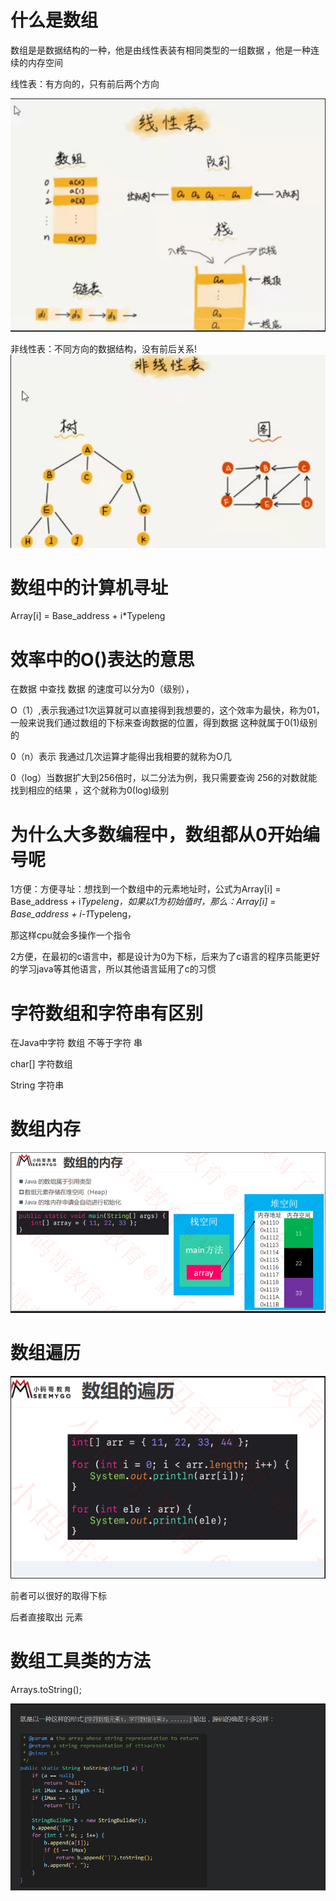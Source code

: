 # **什么是数组** 

数组是是数据结构的一种，他是由线性表装有相同类型的一组数据 ，他是一种连续的内存空间





线性表：有方向的，只有前后两个方向

![image-20240202155111449](https://raw.githubusercontent.com/Eat-garlic/picture/master/img/20240202155111.png)



非线性表：不同方向的数据结构，没有前后关系!![image-20240202155135906](https://raw.githubusercontent.com/Eat-garlic/picture/master/img/20240202155136.png)





# **数组中的计算机寻址**

Array[i] =  Base_address + i*Typeleng



#  **效率中的O()表达的意思** 

在数据 中查找 数据 的速度可以分为0（级别），

O（1）,表示我通过1次运算就可以直接得到我想要的，这个效率为最快，称为01，一般来说我们通过数组的下标来查询数据的位置，得到数据 这种就属于0(1)级别的

0（n）表示 我通过几次运算才能得出我相要的就称为O几

0（log）当数据扩大到256倍时，以二分法为例，我只需要查询 256的对数就能找到相应的结果 ，这个就称为0(log)级别



# **为什么大多数编程中，数组都从0开始编号呢**

1方便：方便寻址：想找到一个数组中的元素地址时，公式为Array[i] =  Base_address + i*Typeleng，如果以1为初始值时，那么：Array[i] =  Base_address + i-1*Typeleng，

那这样cpu就会多操作一个指令

2方便，在最初的c语言中，都是设计为0为下标，后来为了c语言的程序员能更好的学习java等其他语言，所以其他语言延用了c的习惯 









# 字符数组和字符串有区别

在Java中字符 数组 不等于字符 串

char[]   字符数组 

String   字符串 





# 数组内存





![image-20240202155200094](https://raw.githubusercontent.com/Eat-garlic/picture/master/img/20240202155200.png)



# 数组遍历

![image-20240202155220094](https://raw.githubusercontent.com/Eat-garlic/picture/master/img/20240202155220.png)

前者可以很好的取得下标

后者直接取出 元素







#  数组工具类的方法

Arrays.toString();

![image-20240202161334762](https://raw.githubusercontent.com/Eat-garlic/picture/master/img/20240202161334.png)